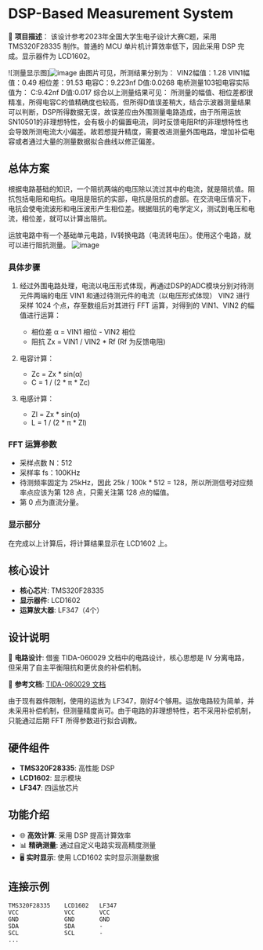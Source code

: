 # DSP-Based Measurement System

📐 **项目描述**：
该设计参考2023年全国大学生电子设计大赛C题，采用 TMS320F28335 制作。普通的 MCU 单片机计算效率低下，因此采用 DSP 完成。显示器件为 LCD1602。

![测量显示图]![image](https://github.com/pieceofApple/DSPF28335_FFT-/assets/116827010/af8a5ba4-fe2d-4fe3-acc6-2870850fb9bd)
由图片可见，所测结果分别为：
VIN2幅值：1.28	VIN1幅值：0.49	相位差：91.53
电容C：9.223nf	D值:0.0268
电桥测量103钽电容实际值为：
C:9.42nf				D值:0.017
综合以上测量结果可见：
所测量的幅值、相位差都很精准，所得电容C的值精确度也较高，但所得D值误差稍大，结合示波器测量结果可以判断，DSP所得数据无误，故误差应由外围测量电路造成，由于所用运放SN10501的非理想特性，会有极小的偏置电流，同时反馈电阻Rf的非理想特性也会导致所测电流大小偏差。故若想提升精度，需要改进测量外围电路，增加补偿电容或者通过大量的测量数据拟合曲线以修正偏差。


## 总体方案
根据电路基础的知识，一个阻抗两端的电压除以流过其中的电流，就是阻抗值。阻抗包括电阻和电抗。电阻是阻抗的实部，电抗是阻抗的虚部。在交流电压情况下，电抗会使电流波形和电压波形产生相位差。根据阻抗的电学定义，测试到电压和电流，相位差，就可以计算出阻抗。

运放电路中有一个基础单元电路，IV转换电路（电流转电压）。使用这个电路，就可以进行阻抗测量。
![image](https://github.com/pieceofApple/DSPF28335_FFT-/assets/116827010/09edf311-f6fa-45fc-ac65-b0a9d635cdf0)

### 具体步骤
1. 经过外围电路处理，电流以电压形式体现，再通过DSP的ADC模块分别对待测元件两端的电压 VIN1 和通过待测元件的电流（以电压形式体现） VIN2 进行采样 1024 个点，存至数组后对其进行 FFT 运算，对得到的 VIN1、VIN2 的幅值进行运算：
   - 相位差 α = VIN1 相位 - VIN2 相位
   - 阻抗 Zx = VIN1 / VIN2 * Rf (Rf 为反馈电阻)
   
2. 电容计算：
   - Zc = Zx * sin(α)
   - C = 1 / (2 * π * Zc)

3. 电感计算：
   - Zl = Zx * sin(α)
   - L = 1 / (2 * π * Zl)

### FFT 运算参数
- 采样点数 N：512
- 采样率 fs：100KHz
- 待测频率固定为 25kHz，因此 25k / 100k * 512 = 128，所以所测信号对应频率点应该为第 128 点，只需关注第 128 点的幅值。
- 第 0 点为直流分量。

### 显示部分
在完成以上计算后，将计算结果显示在 LCD1602 上。

## 核心设计
- **核心芯片**: TMS320F28335
- **显示器件**: LCD1602
- **运算放大器**: LF347（4个）

## 设计说明
🔧 **电路设计**:
借鉴 TIDA-060029 文档中的电路设计，核心思想是 IV 分离电路，但采用了自主平衡阻抗和更优良的补偿机制。

📄 **参考文档**:
[TIDA-060029 文档](https://www.ti.com.cn/cn/lit/ug/zhcu794b/zhcu794b.pdf?ts=1717917139311&ref_url=https%253A%252F%252Fwww.ti.com.cn%252Fsitesearch%252Fzh-cn%252Fdocs%252Funiversalsearch.tsp%253FlangPref%253Dzh-CN)

由于现有器件限制，使用的运放为 LF347，刚好4个够用。运放电路较为简单，并未采用补偿机制，但测量精度尚可。由于电路的非理想特性，若不采用补偿机制，只能通过后期 FFT 所得参数进行拟合调教。

## 硬件组件
- **TMS320F28335**: 高性能 DSP
- **LCD1602**: 显示模块
- **LF347**: 四运放芯片

## 功能介绍
- 🌐 **高效计算**: 采用 DSP 提高计算效率
- 📊 **精确测量**: 通过自定义电路实现高精度测量
- 🖥️ **实时显示**: 使用 LCD1602 实时显示测量数据

## 连接示例
```plaintext
TMS320F28335    LCD1602   LF347
VCC             VCC       VCC
GND             GND       GND
SDA             SDA       -
SCL             SCL       -
...
